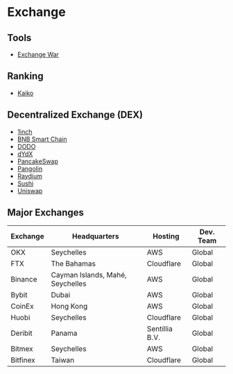 # Exchange

## Tools

- [Exchange War](https://exchangewar.info/)

## Ranking

- [Kaiko](https://www.kaiko.com/pages/exchange-ranking)

<!--
CryptoCompare
-->

## Decentralized Exchange (DEX)

- [1inch](https://app.1inch.io/)
- [BNB Smart Chain](https://bnbchain.world/)
- [DODO](https://dodoex.io/)
- [dYdX](https://dydx.exchange/)
- [PancakeSwap](https://pancakeswap.finance/)
- [Pangolin](https://pangolin.exchange/)
- [Raydium](https://raydium.io/)
- [Sushi](https://sushi.com/)
- [Uniswap](https://uniswap.org/)

## Major Exchanges

| Exchange | Headquarters                     | Hosting        | Dev. Team |
| -------- | -------------------------------- | -------------- | --------- |
| OKX      | Seychelles                       | AWS            | Global    |
| FTX      | The Bahamas                      | Cloudflare     | Global    |
| Binance  | Cayman Islands, Mahé, Seychelles | AWS            | Global    |
| Bybit    | Dubai                            | AWS            | Global    |
| CoinEx   | Hong Kong                        | AWS            | Global    |
| Huobi    | Seychelles                       | Cloudflare     | Global    |
| Deribit  | Panama                           | Sentillia B.V. | Global    |
| Bitmex   | Seychelles                       | AWS            | Global    |
| Bitfinex | Taiwan                           | Cloudflare     | Global    |

<!--
Belize
Curacao
-->
